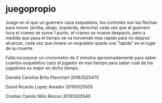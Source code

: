 # juegopropio

Juego en el que un guerrero caza esqueletos, los controles son las flechas para mover (arriba, abajo, izquierda, derecha) cada vez que el guerrero toca el craneo se suma 1 punto, el craneo se mueve despacio, pero a medida que pasa el tiempo se va moviendo mas rapido para no dejarse alcanzar, cada vez que muere un esqueleto queda una "lapida" en el lugar de su muerte.

Falta incorporar un cronometro de 2 minutos aproximadamente para saber cuantos esqueletos cazo el jugador en ese tiempo para saber cual de los jugadores es mejor en dicho tiempo.

Daniela Carolina Brito Planchart 20162020470

David Ricardo Lopez Amador 20161020505

Cristian Camilo Niño Rincon 20161020540
